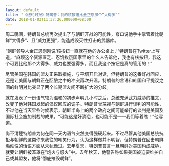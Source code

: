 ```yaml
---
layout: default
title: "《纽约时报》特朗普：我的核按钮比金正恩那个“大得多”"
date: 2018-01-03T11:37:26.000000+08:00
---
```


周二晚间，特朗普总统再次提出了与朝鲜开战的可能性，夸口说他手中掌管着比朝鲜“大得多”、且“威力更强”，能造成毁灭性打击的武器库。

“朝鲜领导人金正恩刚刚说‘核按钮一直就在他的办公桌上，’”特朗普在Twitter上写道，“麻烦这个资源匮乏、忍饥挨饿国家里的什么人告诉他，我也有核按钮，我这个可要比他那个大得多、威力也要强得多，而且我这个按钮是真的管用的！”

尽管美国在韩国的盟友正采取措施，与平壤开启对话，但特朗普的这番好战回应，还是让美国与朝鲜正在酝酿之中的冲突再次升温。特朗普的言语和韩国和平提议之间的鲜明对比突显了两个长期盟友间不断扩大的分歧。

就在发表了一份语气较为温和的初步声明几小时之后，总统充满武力威胁的推文，改变了他对韩国发起的倡议回应的调子。特朗普曾蔑视与朝鲜进行谈判的可能性，不过他在当天早些时候表示，朝鲜半岛上的两个政府之间可能举行的谈判是美国及国际社会施加制裁的成果。“可能这是好消息，也可能不是——我们等着瞧！”他写道。

尚不清楚特朗普为何在同一天内语气突然变得强硬起来。不过尽管其他美国总统抗拒与朝鲜的这类你来我往的嘲笑行为，认为这样做并不明智，但特朗普在回击朝鲜煽动性的话语方面从未犹豫过。去年夏天，特朗普誓言一旦朝鲜对美国构成威胁，就要让朝鲜被笼罩在“炮火与怒火”中。去年秋天，他警告称如果美国被迫要维护自己或其盟友，他将“彻底摧毁朝鲜”。

